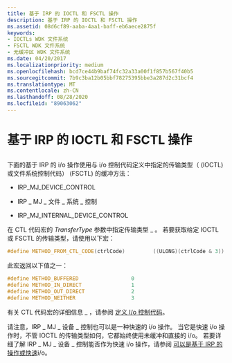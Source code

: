 ```yaml
---
title: 基于 IRP 的 IOCTL 和 FSCTL 操作
description: 基于 IRP 的 IOCTL 和 FSCTL 操作
ms.assetid: 08d6cf89-aaba-4aa1-baff-eb6aece2875f
keywords:
- IOCTLs WDK 文件系统
- FSCTL WDK 文件系统
- 无缓冲区 WDK 文件系统
ms.date: 04/20/2017
ms.localizationpriority: medium
ms.openlocfilehash: bcd7ce44b9baf74fc32a33a00f1f857b567f40b5
ms.sourcegitcommit: 7b9c3ba12b05bbf78275395bbe3a287d2c31bcf4
ms.translationtype: MT
ms.contentlocale: zh-CN
ms.lasthandoff: 08/28/2020
ms.locfileid: "89063062"
---
```

# <a name="irp-based-ioctl-and-fsctl-operations"></a>基于 IRP 的 IOCTL 和 FSCTL 操作


## <span id="ddk_irp_based_ioctl_and_fsctl_operations_if"></span><span id="DDK_IRP_BASED_IOCTL_AND_FSCTL_OPERATIONS_IF"></span>


下面的基于 IRP 的 i/o 操作使用与 i/o 控制代码定义中指定的传输类型（ (IOCTL) 或文件系统控制代码） (FSCTL) 的缓冲方法：

-   IRP\_MJ\_DEVICE\_CONTROL

-   IRP \_ MJ \_ 文件 \_ 系统 \_ 控制

-   IRP\_MJ\_INTERNAL\_DEVICE\_CONTROL

在 CTL 代码宏的 *TransferType* 参数中指定传输类型 \_ 。 若要获取给定 IOCTL 或 FSCTL 的传输类型，请使用以下宏：

```cpp
#define METHOD_FROM_CTL_CODE(ctrlCode)         ((ULONG)(ctrlCode & 3))
```

此宏返回以下值之一：

```cpp
#define METHOD_BUFFERED                 0
#define METHOD_IN_DIRECT                1
#define METHOD_OUT_DIRECT               2
#define METHOD_NEITHER                  3
```

有关 CTL 代码宏的详细信息 \_ ，请参阅 [定义 I/o 控制代码](../kernel/defining-i-o-control-codes.md)。

请注意，IRP \_ MJ \_ 设备 \_ 控制也可以是一种快速的 i/o 操作。 当它是快速 i/o 操作时，不管 IOCTL 的传输类型如何，它都始终使用未缓冲和直接的 i/o。 若要详细了解 IRP \_ MJ \_ 设备 \_ 控制能否作为快速 i/o 操作，请参阅 [可以是基于 IRP 的操作或快速](operations-that-can-be-irp-based-or-fast-i-o.md)i/o。

 

